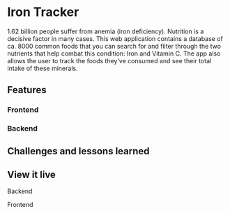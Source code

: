 # Iron Tracker

1.62 billion people suffer from anemia (iron deficiency). Nutrition is a decisive factor in many cases. This web application contains a database of ca. 8000 common foods that you can search for and filter through the two nutrients that help combat this condition: Iron and Vitamin C. The app also allows the user to track the foods they’ve consumed and see their total intake of these minerals.

## Features

### Frontend

### Backend

## Challenges and lessons learned

## View it live

Backend

Frontend
